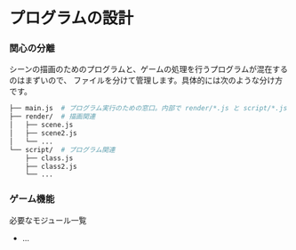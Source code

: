 
プログラムの設計
=============

### 関心の分離
シーンの描画のためのプログラムと、ゲームの処理を行うプログラムが混在するのはまずいので、
ファイルを分けて管理します。具体的には次のような分け方です。

~~~ sh
├── main.js  # プログラム実行のための窓口。内部で render/*.js と script/*.js を読む
├── render/  # 描画関連
│   ├── scene.js
│   ├── scene2.js
│   └── ...
└── script/  # プログラム関連
    ├── class.js
    ├── class2.js
    └── ...
~~~

### ゲーム機能

必要なモジュール一覧

- ...
